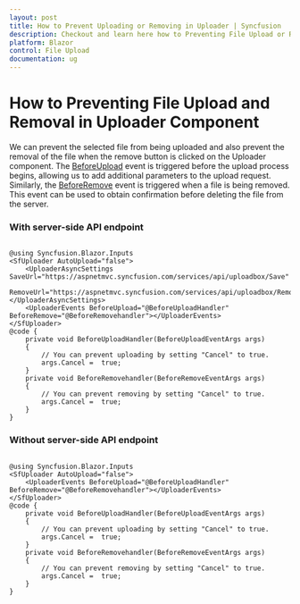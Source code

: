 ```yaml
---
layout: post
title: How to Prevent Uploading or Removing in Uploader | Syncfusion
description: Checkout and learn here how to Preventing File Upload or Removal in Uploader Component in Syncfusion Blazor File Upload component and more.
platform: Blazor
control: File Upload
documentation: ug
---
```


# How to Preventing File Upload and Removal in Uploader Component

We can prevent the selected file from being uploaded and also prevent the removal of the file when the remove button is clicked on the Uploader component. The [BeforeUpload](https://help.syncfusion.com/cr/blazor/Syncfusion.Blazor.Inputs.UploaderEvents.html#Syncfusion_Blazor_Inputs_UploaderEvents_BeforeUpload) event is triggered before the upload process begins, allowing us to add additional parameters to the upload request. Similarly, the [BeforeRemove](https://help.syncfusion.com/cr/blazor/Syncfusion.Blazor.Inputs.UploaderEvents.html#Syncfusion_Blazor_Inputs_UploaderEvents_BeforeRemove) event is triggered when a file is being removed. This event can be used to obtain confirmation before deleting the file from the server.

### With server-side API endpoint

```cshtml

@using Syncfusion.Blazor.Inputs
<SfUploader AutoUpload="false">
    <UploaderAsyncSettings SaveUrl="https://aspnetmvc.syncfusion.com/services/api/uploadbox/Save"
                           RemoveUrl="https://aspnetmvc.syncfusion.com/services/api/uploadbox/Remove"></UploaderAsyncSettings>
    <UploaderEvents BeforeUpload="@BeforeUploadHandler" BeforeRemove="@BeforeRemovehandler"></UploaderEvents>
</SfUploader>
@code {
    private void BeforeUploadHandler(BeforeUploadEventArgs args)
    {
        // You can prevent uploading by setting "Cancel" to true.
        args.Cancel =  true;
    }
    private void BeforeRemovehandler(BeforeRemoveEventArgs args)
    {
        // You can prevent removing by setting "Cancel" to true.
        args.Cancel =  true;
    }
}
```

### Without server-side API endpoint

```cshtml

@using Syncfusion.Blazor.Inputs
<SfUploader AutoUpload="false">
    <UploaderEvents BeforeUpload="@BeforeUploadHandler" BeforeRemove="@BeforeRemovehandler"></UploaderEvents>
</SfUploader>
@code {
    private void BeforeUploadHandler(BeforeUploadEventArgs args)
    {
        // You can prevent uploading by setting "Cancel" to true.
        args.Cancel =  true;
    }
    private void BeforeRemovehandler(BeforeRemoveEventArgs args)
    {
        // You can prevent removing by setting "Cancel" to true.
        args.Cancel =  true;
    }
}
```